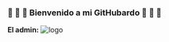 ### 🏁 🏁 🏁  Bienvenido a mi GitHubardo 🏁 🏁 🏁 
**El admin:**
![logo](![imagen](https://user-images.githubusercontent.com/124562609/224315220-e8139c92-8227-48fd-9936-c819ef95bcb7.png)
)
<!--
**JorgeSanchezF/JorgeSanchezF** is a ✨ _special_ ✨ repository because its `README.md` (this file) appears on your GitHub profile.

Here are some ideas to get you started:

- 🔭 I’m currently working on ...
- 🌱 I’m currently learning ...
- 👯 I’m looking to collaborate on ...
- 🤔 I’m looking for help with ...
- 💬 Ask me about ...
- 📫 How to reach me: ...
- 😄 Pronouns: ...
- ⚡ Fun fact: ...
-->
